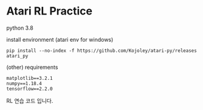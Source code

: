 # Atari RL Practice

python 3.8

install environment (atari env for windows)

```
pip install --no-index -f https://github.com/Kojoley/atari-py/releases atari_py
```

(other) requirements

```
matplotlib==3.2.1
numpy==1.18.4
tensorflow==2.2.0
```

RL 연습 코드 입니다.